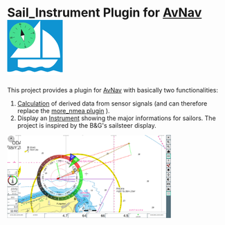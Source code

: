 # Sail_Instrument Plugin for [AvNav](https://www.wellenvogel.net/software/avnav/docs/beschreibung.html?lang=en) <img src="Images/WebIcon-128.png"> #

This project provides a plugin for [AvNav](https://www.wellenvogel.net/software/avnav/docs/beschreibung.html?lang=en) with basically two functionalities:
1. [Calculation](https://github.com/kdschmidt1/Sail_Instrument/wiki/2.-Calculated-Data) of derived data from sensor signals (and can therefore replace the [more_nmea plugin](https://github.com/kdschmidt1/avnav-more-nmea-plugin) ).
2. Display an [Instrument](https://github.com/kdschmidt1/Sail_Instrument/wiki/4.-Configuration#sail_instrument_overlay) showing the major informations for sailors.
The project is inspired by the B&G's sailsteer display. 


<img src="Images/nav-both.png" width="75%" height="75%">